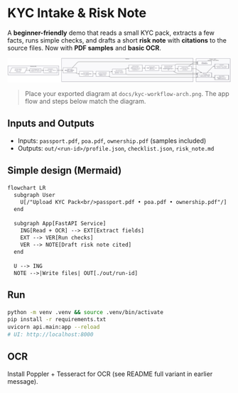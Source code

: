# KYC Intake & Risk Note 

A **beginner-friendly** demo that reads a small KYC pack, extracts a few facts, runs simple checks,
and drafts a short **risk note** with **citations** to the source files. Now with **PDF samples** and **basic OCR**.

![Workflow](docs/kyc-workflow-arch.png)

> Place your exported diagram at `docs/kyc-workflow-arch.png`. The app flow and steps below match the diagram.

## Inputs and Outputs
- Inputs: `passport.pdf`, `poa.pdf`, `ownership.pdf` (samples included)
- Outputs: `out/<run-id>/profile.json`, `checklist.json`, `risk_note.md`

## Simple design (Mermaid)
```mermaid
flowchart LR
  subgraph User
    U[/"Upload KYC Pack<br/>passport.pdf • poa.pdf • ownership.pdf"/]
  end

  subgraph App[FastAPI Service]
    ING[Read + OCR] --> EXT[Extract fields]
    EXT --> VER[Run checks]
    VER --> NOTE[Draft risk note cited]
  end

  U --> ING
  NOTE -->|Write files| OUT[./out/run-id]
```

## Run
```bash
python -m venv .venv && source .venv/bin/activate
pip install -r requirements.txt
uvicorn api.main:app --reload
# UI: http://localhost:8000
```

## OCR
Install Poppler + Tesseract for OCR (see README full variant in earlier message).
